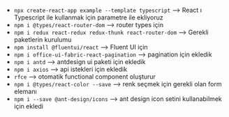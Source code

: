* `npx create-react-app example --template typescript` --> React ı Typescript ile kullanmak için parametre ile ekliyoruz
* `npm i @types/react-router-dom` --> router types için
* `npm i redux react-redux redux-thunk react-router-dom` --> Gerekli paketlerin kurulumu
* `npm install @fluentui/react` --> Fluent UI için
* `npm i office-ui-fabric-react-pagination` --> pagination için ekledik
* `npm i antd` --> antdesign ui paketi için ekledik
* `npm i axios` --> api istekleri için ekledik
* `rfce` --> otomatik functional component oluşturur
* `npm i @types/react-color --save` --> renk seçmek için gerekli olan form elemanı
* `npm i --save @ant-design/icons` --> ant design icon setini kullanabilmek için ekledi
